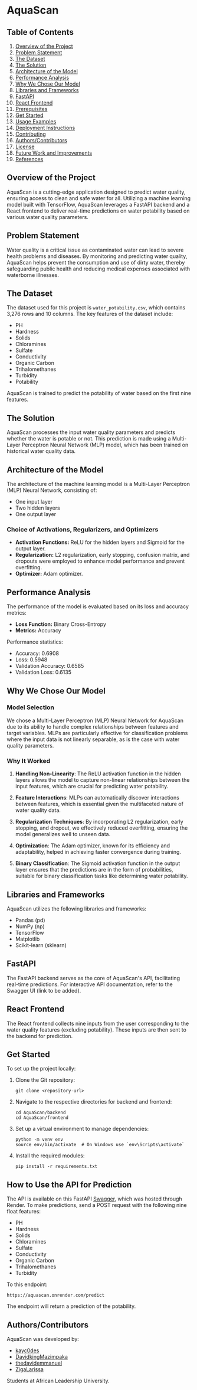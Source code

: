 # AquaScan

## Table of Contents

1. [Overview of the Project](#overview-of-the-project)
2. [Problem Statement](#problem-statement)
3. [The Dataset](#the-dataset)
4. [The Solution](#the-solution)
5. [Architecture of the Model](#architecture-of-the-model)
6. [Performance Analysis](#performance-analysis)
7. [Why We Chose Our Model](#why-we-chose-our-model)
8. [Libraries and Frameworks](#libraries-and-frameworks)
9. [FastAPI](#fastapi)
10. [React Frontend](#react-frontend)
11. [Prerequisites](#prerequisites)
12. [Get Started](#get-started)
13. [Usage Examples](#usage-examples)
14. [Deployment Instructions](#deployment-instructions)
15. [Contributing](#contributing)
16. [Authors/Contributors](#authorscontributors)
17. [License](#license)
18. [Future Work and Improvements](#future-work-and-improvements)
19. [References](#references)

## Overview of the Project

AquaScan is a cutting-edge application designed to predict water quality, ensuring access to clean and safe water for all. Utilizing a machine learning model built with TensorFlow, AquaScan leverages a FastAPI backend and a React frontend to deliver real-time predictions on water potability based on various water quality parameters.

## Problem Statement

Water quality is a critical issue as contaminated water can lead to severe health problems and diseases. By monitoring and predicting water quality, AquaScan helps prevent the consumption and use of dirty water, thereby safeguarding public health and reducing medical expenses associated with waterborne illnesses.

## The Dataset

The dataset used for this project is `water_potability.csv`, which contains 3,276 rows and 10 columns. The key features of the dataset include:

- PH
- Hardness
- Solids
- Chloramines
- Sulfate
- Conductivity
- Organic Carbon
- Trihalomethanes
- Turbidity
- Potability

AquaScan is trained to predict the potability of water based on the first nine features.

## The Solution

AquaScan processes the input water quality parameters and predicts whether the water is potable or not. This prediction is made using a Multi-Layer Perceptron Neural Network (MLP) model, which has been trained on historical water quality data.

## Architecture of the Model

The architecture of the machine learning model is a Multi-Layer Perceptron (MLP) Neural Network, consisting of:

- One input layer
- Two hidden layers
- One output layer

### Choice of Activations, Regularizers, and Optimizers

- **Activation Functions:** ReLU for the hidden layers and Sigmoid for the output layer.
- **Regularization:** L2 regularization, early stopping, confusion matrix, and dropouts were employed to enhance model performance and prevent overfitting.
- **Optimizer:** Adam optimizer.

## Performance Analysis

The performance of the model is evaluated based on its loss and accuracy metrics:

- **Loss Function:** Binary Cross-Entropy
- **Metrics:** Accuracy

Performance statistics:
- Accuracy: 0.6908
- Loss: 0.5948
- Validation Accuracy: 0.6585
- Validation Loss: 0.6135

## Why We Chose Our Model

### Model Selection

We chose a Multi-Layer Perceptron (MLP) Neural Network for AquaScan due to its ability to handle complex relationships between features and target variables. MLPs are particularly effective for classification problems where the input data is not linearly separable, as is the case with water quality parameters.

### Why It Worked

1. **Handling Non-Linearity**: The ReLU activation function in the hidden layers allows the model to capture non-linear relationships between the input features, which are crucial for predicting water potability.

2. **Feature Interactions**: MLPs can automatically discover interactions between features, which is essential given the multifaceted nature of water quality data.

3. **Regularization Techniques**: By incorporating L2 regularization, early stopping, and dropout, we effectively reduced overfitting, ensuring the model generalizes well to unseen data.

4. **Optimization**: The Adam optimizer, known for its efficiency and adaptability, helped in achieving faster convergence during training.

5. **Binary Classification**: The Sigmoid activation function in the output layer ensures that the predictions are in the form of probabilities, suitable for binary classification tasks like determining water potability.


## Libraries and Frameworks

AquaScan utilizes the following libraries and frameworks:

- Pandas (pd)
- NumPy (np)
- TensorFlow
- Matplotlib
- Scikit-learn (sklearn)

## FastAPI

The FastAPI backend serves as the core of AquaScan's API, facilitating real-time predictions. For interactive API documentation, refer to the Swagger UI (link to be added).

## React Frontend

The React frontend collects nine inputs from the user corresponding to the water quality features (excluding potability). These inputs are then sent to the backend for prediction.

## Get Started

To set up the project locally:

1. Clone the Git repository:
   ```
   git clone <repository-url>
   ```
2. Navigate to the respective directories for backend and frontend:
   ```
   cd AquaScan/backend
   cd AquaScan/frontend
   ```
3. Set up a virtual environment to manage dependencies:
   ```
   python -m venv env
   source env/bin/activate  # On Windows use `env\Scripts\activate`
   ```
4. Install the required modules:
   ```
   pip install -r requirements.txt
   ```

## How to Use the API for Prediction

The API is available on this FastAPI [Swagger](https://aquascan.onrender.com/docs#/), which was hosted through Render. To make predictions, send a POST request with the following nine float features:

- PH
- Hardness
- Solids
- Chloramines
- Sulfate
- Conductivity
- Organic Carbon
- Trihalomethanes
- Turbidity

To this endpoint:

```
https://aquascan.onrender.com/predict
```

The endpoint will return a prediction of the potability.

## Authors/Contributors

AquaScan was developed by:
- [kayc0des](https://github.com/kayc0des)
- [DavidkingMazimpaka](https://github.com/DavidkingMazimpaka)
- [thedavidemmanuel](https://github.com/thedavidemmanuel)
- [ZigaLarissa](https://github.com/ZigaLarissa)

Students at African Leadership University.
